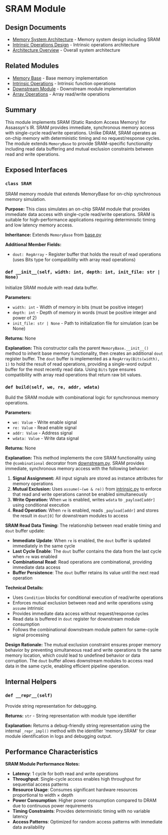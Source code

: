 # SRAM Module

## Design Documents

- [Memory System Architecture](../../../docs/design/arch/memory.md) - Memory system design including SRAM
- [Intrinsic Operations Design](../../../docs/design/lang/intrinsics.md) - Intrinsic operations architecture
- [Architecture Overview](../../../docs/design/arch/arch.md) - Overall system architecture

## Related Modules

- [Memory Base](./base.md) - Base memory implementation
- [Intrinsic Operations](../expr/intrinsic.md) - Intrinsic function operations
- [Downstream Module](../module/downstream.md) - Downstream module implementation
- [Array Operations](../expr/array.md) - Array read/write operations

## Summary

This module implements SRAM (Static Random Access Memory) for Assassyn's IR. SRAM provides immediate, synchronous memory access with single-cycle read/write operations. Unlike DRAM, SRAM operates as on-chip memory with deterministic timing and no request/response cycles. The module extends `MemoryBase` to provide SRAM-specific functionality including read data buffering and mutual exclusion constraints between read and write operations.

## Exposed Interfaces

### `class SRAM`

SRAM memory module that extends MemoryBase for on-chip synchronous memory simulation.

**Purpose:** This class simulates an on-chip SRAM module that provides immediate data access with single-cycle read/write operations. SRAM is suitable for high-performance applications requiring deterministic timing and low latency memory access.

**Inheritance:** Extends `MemoryBase` from [base.py](./base.py)

**Additional Member Fields:**
- `dout: RegArray` - Register buffer that holds the result of read operations (uses Bits type for compatibility with array read operations)

### `def __init__(self, width: int, depth: int, init_file: str | None)`

Initialize SRAM module with read data buffer.

**Parameters:**
- `width: int` - Width of memory in bits (must be positive integer)
- `depth: int` - Depth of memory in words (must be positive integer and power of 2)
- `init_file: str | None` - Path to initialization file for simulation (can be None)

**Returns:** None

**Explanation:**
This constructor calls the parent `MemoryBase.__init__()` method to inherit base memory functionality, then creates an additional `dout` register buffer. The `dout` buffer is implemented as a `RegArray(Bits(width), 1)` to hold the result of read operations, providing a single-word output buffer for the most recently read data. Using `Bits` type ensures compatibility with array read operations that return raw bit values.

### `def build(self, we, re, addr, wdata)`

Build the SRAM module with combinational logic for synchronous memory operations.

**Parameters:**
- `we: Value` - Write enable signal
- `re: Value` - Read enable signal
- `addr: Value` - Address signal  
- `wdata: Value` - Write data signal

**Returns:** None

**Explanation:**
This method implements the core SRAM functionality using the `@combinational` decorator from [downstream.py](../module/downstream.md). SRAM provides immediate, synchronous memory access with the following behavior:

1. **Signal Assignment:** All input signals are stored as instance attributes for memory operations
2. **Mutual Exclusion:** Uses `assume(~(we & re))` from [intrinsic.py](../expr/intrinsic.md) to enforce that read and write operations cannot be enabled simultaneously
3. **Write Operation:** When `we` is enabled, writes `wdata` to `_payload[addr]` using conditional execution
4. **Read Operation:** When `re` is enabled, reads `_payload[addr]` and stores the result in `dout[0]` for downstream modules to access

**SRAM Read Data Timing:** The relationship between read enable timing and `dout` buffer update:
- **Immediate Update**: When `re` is enabled, the `dout` buffer is updated immediately in the same cycle
- **Last Cycle Enable**: The `dout` buffer contains the data from the last cycle when `re` was enabled
- **Combinational Read**: Read operations are combinational, providing immediate data access
- **Buffer Persistence**: The `dout` buffer retains its value until the next read operation

**Technical Details:**
- Uses `Condition` blocks for conditional execution of read/write operations
- Enforces mutual exclusion between read and write operations using `assume` intrinsic
- Provides immediate data access without request/response cycles
- Read data is buffered in `dout` register for downstream module consumption
- Follows the combinational downstream module pattern for same-cycle signal processing

**Design Rationale:**
The mutual exclusion constraint ensures proper memory behavior by preventing simultaneous read and write operations to the same memory location, which could lead to undefined behavior or data corruption. The `dout` buffer allows downstream modules to access read data in the same cycle, enabling efficient pipeline operation.

## Internal Helpers

### `def __repr__(self)`

Provide string representation for debugging.

**Returns:** `str` - String representation with module type identifier

**Explanation:**
Returns a debug-friendly string representation using the internal `_repr_impl()` method with the identifier 'memory.SRAM' for clear module identification in logs and debugging output.

## Performance Characteristics

**SRAM Module Performance Notes:**
- **Latency**: 1 cycle for both read and write operations
- **Throughput**: Single-cycle access enables high throughput for sequential access patterns
- **Resource Usage**: Consumes significant hardware resources proportional to width × depth
- **Power Consumption**: Higher power consumption compared to DRAM due to continuous power requirements
- **Timing Constraints**: Provides deterministic timing with no variable latency
- **Access Patterns**: Optimized for random access patterns with immediate data availability